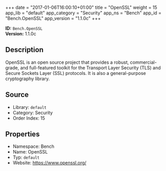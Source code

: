﻿+++
date = "2017-01-06T16:00:10+01:00"
title = "OpenSSL"
weight = 15
app_lib = "default"
app_category = "Security"
app_ns = "Bench"
app_id = "Bench.OpenSSL"
app_version = "1.1.0c"
+++

**ID:** `Bench.OpenSSL`  
**Version:** 1.1.0c  
<!--more-->

## Description
OpenSSL is an open source project that provides a robust, commercial-grade, and full-featured toolkit for the Transport Layer Security (TLS) and Secure Sockets Layer (SSL) protocols.
It is also a general-purpose cryptography library.

## Source

* Library: `default`
* Category: Security
* Order Index: 15

## Properties

* Namespace: Bench
* Name: OpenSSL
* Typ: `default`
* Website: <https://www.openssl.org/>


